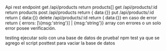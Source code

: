 Api rest
endpoint
get /api/products return products[]
get /api/products/:id return products
post /api/products return { data:{}}
put /api/products/:id return { data:{}}
delete /api/products/:id return { data:{}}
en caso de error return { errors: [\\{msg:'string'}] | {msg:'string'}} array con errores o un solo error
posee verificación.


testing
ejecutar solo con una base de datos de prueba! npm test ya que se agrego el script posttest para vaciar la base de datos 